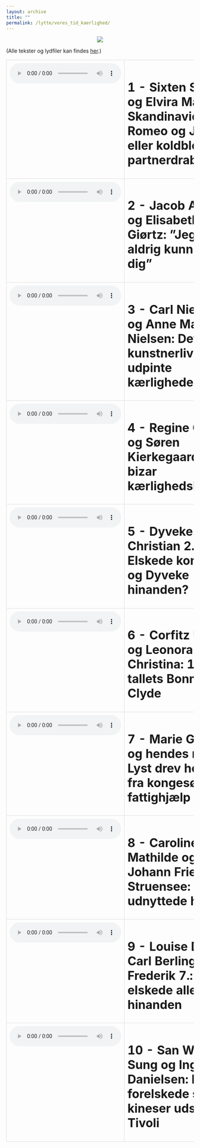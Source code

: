 ```yaml
---
layout: archive
title: ""
permalink: /lytte/vores_tid_kaerlighed/
---
```


<p align="center"><img src="https://tongchen779.github.io/dansk/images/tid/kaerlighed.jpg"/></p>

<style>
    table {
        border-collapse: collapse;
        width: 100%;
    }
    th, td {
        border: 1px solid #dddddd;
        padding: 8px;
        text-align: left;
    }
    /* Customize width for specific columns */
    th:nth-child(1), td:nth-child(1) {
        width: 20%; /* First column */
    }
    th:nth-child(2), td:nth-child(2) {
        width: 80%; /* Second column */
    }
</style>

(Alle tekster og lydfiler kan findes [her](https://natmus.dk/vorestid/podcast-kaerlighedshistorie/).)
<table align="center" cellspacing="5" style="text-align: left" width="100%">
<tr>
<td style="vertical-align: top;"> <audio controls src="https://api.spreaker.com/v2/episodes/53568151/ondemand.mp3"></audio> </td>
<td><h1> 1 - Sixten Sparre og Elvira Madigan: Skandinaviens Romeo og Julie eller koldblodigt partnerdrab? </h1></td>
<td><a href="https://natmus.dk/fileadmin/user_upload/Editor/natmus/Vores_Tid/Transskriptioner/Kaerlighedshistorie_S1E_.pdf">text</a></td>
</tr>

<tr>
<td style="vertical-align: top;"> <audio controls src="https://api.spreaker.com/v2/episodes/53568229/ondemand.mp3"></audio> </td>
<td><h1> 2 - Jacob A. Riis og Elisabeth Giørtz: ”Jeg vil aldrig kunne elske dig” </h1></td>
<td><a href="https://natmus.dk/fileadmin/user_upload/Editor/natmus/Vores_Tid/Transskriptioner/Kaerlighedshistorie_S1E2_trans.pdf">text</a></td>
</tr>

<tr>
<td style="vertical-align: top;"> <audio controls src="https://api.spreaker.com/v2/episodes/53568248/ondemand.mp3"></audio> </td>
<td><h1> 3 - Carl Nielsen og Anne Marie Nielsen: Det frie kunstnerliv udpinte kærligheden </h1></td>
<td><a href="https://natmus.dk/fileadmin/user_upload/Editor/natmus/Vores_Tid/Transskriptioner/Kaerlighedshistorie_S1E3_trans.pdf">text</a></td>
</tr>

<tr>
<td style="vertical-align: top;"> <audio controls src="https://api.spreaker.com/v2/episodes/53639971/ondemand.mp3"></audio> </td>
<td><h1> 4 - Regine Olsen og Søren Kierkegaard: En bizar kærlighedshistorie </h1></td>
<td><a href="https://natmus.dk/fileadmin/user_upload/Editor/natmus/Vores_Tid/Transskriptioner/Kaerlighedshistorie_S1E4_trans.pdf">text</a></td>
</tr>

<tr>
<td style="vertical-align: top;"> <audio controls src="https://api.spreaker.com/v2/episodes/53639992/ondemand.mp3"></audio> </td>
<td><h1> 5 - Dyveke og Christian 2.: Elskede kongen og Dyveke hinanden? </h1></td>
<td><a href="https://natmus.dk/fileadmin/user_upload/Editor/natmus/Vores_Tid/Transskriptioner/Kaerlighedshistorie_S1E5_trans.pdf">text</a></td>
</tr>

<tr>
<td style="vertical-align: top;"> <audio controls src="https://api.spreaker.com/v2/episodes/53640006/ondemand.mp3"></audio> </td>
<td><h1> 6 - Corfitz Ulfeldt og Leonora Christina: 1600-tallets Bonnie & Clyde </h1></td>
<td><a href="https://natmus.dk/fileadmin/user_upload/Editor/natmus/Vores_Tid/Transskriptioner/Kaerlighedshistorie_S1E6_trans.pdf">text</a></td>
</tr>

<tr>
<td style="vertical-align: top;"> <audio controls src="https://api.spreaker.com/v2/episodes/53640017/ondemand.mp3"></audio> </td>
<td><h1> 7 - Marie Grubbe og hendes mænd: Lyst drev hende fra kongesøn til fattighjælp </h1></td>
<td> </td>
</tr>

<tr>
<td style="vertical-align: top;"> <audio controls src="https://api.spreaker.com/v2/episodes/53640024/ondemand.mp3"></audio> </td>
<td><h1> 8 - Caroline Mathilde og Johann Friedrich Struensee: Hvem udnyttede hvem? </h1></td>
<td></td>
</tr>

<tr>
<td style="vertical-align: top;"> <audio controls src="https://api.spreaker.com/v2/episodes/53640033/ondemand.mp3"></audio> </td>
<td><h1> 9 - Louise Danner, Carl Berling og Frederik 7.: De elskede alle tre hinanden </h1></td>
<td></td>
</tr>

<tr>
<td style="vertical-align: top;"> <audio controls src="https://api.spreaker.com/v2/episodes/53640063/ondemand.mp3"></audio> </td>
<td><h1> 10 - San Wung Sung og Ingeborg Danielsen: Hun forelskede sig i en kineser udstillet i Tivoli </h1></td>
<td></td>
</tr>
</table>